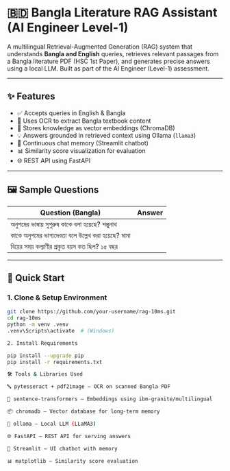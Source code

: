 # 🇧🇩 Bangla Literature RAG Assistant (AI Engineer Level-1)

A multilingual Retrieval-Augmented Generation (RAG) system that understands **Bangla and English** queries, retrieves relevant passages from a Bangla literature PDF (HSC 1st Paper), and generates precise answers using a local LLM. Built as part of the AI Engineer (Level-1) assessment.

---

## ✨ Features

- ✅ Accepts queries in English & Bangla
- 📄 Uses OCR to extract Bangla textbook content
- 🔎 Stores knowledge as vector embeddings (ChromaDB)
- 💡 Answers grounded in retrieved context using Ollama (`llama3`)
- 🧠 Continuous chat memory (Streamlit chatbot)
- 📊 Similarity score visualization for evaluation
- 🌐 REST API using FastAPI

---

## 🖼 Sample Questions

| Question (Bangla)                                        | Answer         |
|----------------------------------------------------------|----------------|
| অনুপমের ভাষায় সুপুরুষ কাকে বলা হয়েছে?                   শম্ভুনাথ       
| কাকে অনুপমের ভাগ্যদেবতা বলে উল্লেখ করা হয়েছে?            মামা          
| বিয়ের সময় কল্যাণীর প্রকৃত বয়স কত ছিল?                   ১৫ বছর        

---

## 🚀 Quick Start

### 1. Clone & Setup Environment

```bash
git clone https://github.com/your-username/rag-10ms.git
cd rag-10ms
python -m venv .venv
.venv\Scripts\activate  # (Windows)

2. Install Requirements

pip install --upgrade pip
pip install -r requirements.txt

🛠️ Tools & Libraries Used

🔤 pytesseract + pdf2image — OCR on scanned Bangla PDF

🧠 sentence-transformers — Embeddings using ibm-granite/multilingual

📦 chromadb — Vector database for long-term memory

🔗 ollama — Local LLM (LLaMA3)

🌐 FastAPI — REST API for serving answers

🧪 Streamlit — UI chatbot with memory

📊 matplotlib — Similarity score evaluation